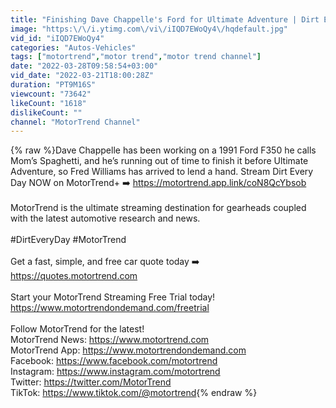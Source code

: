 ```yaml
---
title: "Finishing Dave Chappelle's Ford for Ultimate Adventure | Dirt Every Day | MotorTrend"
image: "https:\/\/i.ytimg.com\/vi\/iIQD7EWoQy4\/hqdefault.jpg"
vid_id: "iIQD7EWoQy4"
categories: "Autos-Vehicles"
tags: ["motortrend","motor trend","motor trend channel"]
date: "2022-03-28T09:58:54+03:00"
vid_date: "2022-03-21T18:00:28Z"
duration: "PT9M16S"
viewcount: "73642"
likeCount: "1618"
dislikeCount: ""
channel: "MotorTrend Channel"
---
```

{% raw %}Dave Chappelle has been working on a 1991 Ford F350 he calls Mom’s Spaghetti, and he’s running out of time to finish it before Ultimate Adventure, so Fred Williams has arrived to lend a hand. Stream Dirt Every Day NOW on MotorTrend+ ➡️ <a rel="nofollow" target="blank" href="https://motortrend.app.link/coN8QcYbsob">https://motortrend.app.link/coN8QcYbsob</a><br /><br />MotorTrend is the ultimate streaming destination for gearheads coupled with the latest automotive research and news. <br /><br />#DirtEveryDay #MotorTrend<br /><br />Get a fast, simple, and free car quote today ➡️ <a rel="nofollow" target="blank" href="https://quotes.motortrend.com">https://quotes.motortrend.com</a><br /><br />Start your MotorTrend Streaming Free Trial today!<br /><a rel="nofollow" target="blank" href="https://www.motortrendondemand.com/freetrial">https://www.motortrendondemand.com/freetrial</a><br /><br />Follow MotorTrend for the latest!<br />MotorTrend News: <a rel="nofollow" target="blank" href="https://www.motortrend.com">https://www.motortrend.com</a><br />MotorTrend App: <a rel="nofollow" target="blank" href="https://www.motortrendondemand.com">https://www.motortrendondemand.com</a><br />Facebook: <a rel="nofollow" target="blank" href="https://www.facebook.com/motortrend">https://www.facebook.com/motortrend</a><br />Instagram: <a rel="nofollow" target="blank" href="https://www.instagram.com/motortrend">https://www.instagram.com/motortrend</a><br />Twitter: <a rel="nofollow" target="blank" href="https://twitter.com/MotorTrend">https://twitter.com/MotorTrend</a><br />TikTok: <a rel="nofollow" target="blank" href="https://www.tiktok.com/@motortrend">https://www.tiktok.com/@motortrend</a>{% endraw %}
